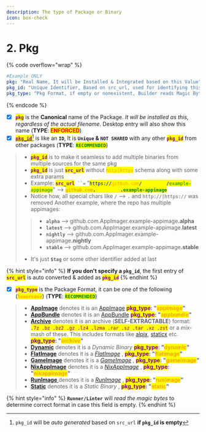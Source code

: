 ```yaml
---
description: The type of Package or Binary
icon: box-check
---
```


# 2. Pkg

{% code overflow="wrap" %}
```yaml
#Example ONLY
pkg: "Real Name, It will be Installed & Integrated based on this Value"
pkg_id: "Unique Identifier, Based on src_url, used for identifying this .pkg"
pkg_type: "Pkg Format, if empty or nonexistent, Builder reads Magic Bytes to determine format"
```
{% endcode %}

* [x] <mark style="color:purple;">**`pkg`**</mark> is the **Canonical** name of the Package. _It will be installed as this, regardless of the actual filename_. Desktop entry will also show this name (**TYPE**: <mark style="color:red;">**ENFORCED**</mark>)
* [x] [<mark style="color:purple;">**`pkg_id`**</mark>](#user-content-fn-1)[^1] is like an **`ID`**, It is **`Unique` & `NOT SHARED`** with any other <mark style="color:purple;">**`pkg_id`**</mark> from other packages (**TYPE**: <mark style="color:green;">**`RECOMMENDED`**</mark>)

> - <mark style="color:purple;">**`pkg_id`**</mark> is to make it seamless to add multiple binaries from multiple sources for the same pkg
> - <mark style="color:purple;">**`pkg_id`**</mark> is just <mark style="color:purple;">**`src_url`**</mark> without <mark style="color:orange;">`http|https`</mark> schema along with some extra params
> - Example: <mark style="color:purple;">**`src_url`**</mark>` ``=` "<mark style="color:blue;">`https://`</mark><mark style="color:orange;">`github.com`</mark><mark style="color:blue;">`/`</mark><mark style="color:yellow;">`AppImager`</mark><mark style="color:blue;">`/`</mark><mark style="color:green;">`example-appimage`</mark>" --> <mark style="color:orange;">**`github.com`**</mark><mark style="color:blue;">**`.`**</mark><mark style="color:yellow;">**`AppImager`**</mark><mark style="color:blue;">**`.`**</mark><mark style="color:green;">**`example-appimage`**</mark>
> - Notice how, all special chars like `/` --> `.` and `http://|https://` was removed Another example, where the repo has multiple appimages:
>
> > * **`alpha`** --> github.com.AppImager.example-appimag&#x65;**.alpha**
> > * **`latest`** --> github.com.AppImager.example-appimage.**latest**
> > * **`nightly`** --> github.com.AppImager.example-appimag&#x65;**.nightly**
> > * **`stable`** --> github.com.AppImager.example-appimag&#x65;**.stable**
>
> * It's just **`$tag`** or some other identifier added at last

{% hint style="info" %}
**If you don't specify a `pkg_id`**, the first entry of <mark style="color:purple;">**`src_url`**</mark> is auto converted & added as <mark style="color:purple;">**`pkg_id`**</mark>
{% endhint %}

* [x] <mark style="color:purple;">**`pkg_type`**</mark> is the Package Format, it can be one of the following (<mark style="color:orange;">**`lowercase`**</mark>) (**TYPE**: <mark style="color:green;">**`RECOMMENDED`**</mark>)

> - [**AppImage**](../../formats/appimage.md) denotes it is an [AppImage](https://appimage.org/) <mark style="color:purple;">**pkg\_type**</mark>**:  "**<mark style="color:orange;">**appimage**</mark>**"**
> - [**AppBundle**](../../formats/appbundle.md) denotes it is an [AppBundle](https://github.com/xplshn/pelf/) <mark style="color:purple;">**pkg\_type**</mark>**:&#x20;**&#x20;**"**<mark style="color:orange;">**appbundle**</mark>**"**
> - [**Archive**](../../formats/archive.md) denotes it is an archive (**SELF-EXTRACTABLE**) format: <mark style="color:purple;">`.7z .bz .bz2 .gz .lz4 .lzma .rar .sz .tar .xz .zst`</mark> or a mix-mash of these. This includes formats like [alpix](https://github.com/QaidVoid/alpix), [staticx](https://github.com/JonathonReinhart/staticx) etc. <mark style="color:purple;">**pkg\_type**</mark>**:&#x20;**&#x20;**"**<mark style="color:orange;">**archive**</mark>**"**
> - [**Dynamic**](../../formats/dynamic.md) denotes it is a _Dynamic Binary_ <mark style="color:purple;">**pkg\_type**</mark>**:&#x20;**&#x20;**"**<mark style="color:orange;">**dynamic**</mark>**"**
> - [**FlatImage**](../../formats/flatimage.md) denotes it is a [_FlatImage_](https://github.com/ruanformigoni/flatimage) , <mark style="color:purple;">**pkg\_type**</mark>**:&#x20;**&#x20;**"**<mark style="color:orange;">**flatimage**</mark>**"**
> - [**GameImage**](../../formats/gameimage.md) denotes it is a [_GameImage_](https://github.com/ruanformigoni/gameimage) , <mark style="color:purple;">**pkg\_type**</mark>**: "**<mark style="color:orange;">**gameimage**</mark>**"**
> - [**NixAppImage**](../../formats/nixappimage.md) denotes it is a [_NixAppImage_](https://github.com/ralismark/nix-appimage) , <mark style="color:purple;">**pkg\_type**</mark>**:  "**<mark style="color:orange;">**nixappimage**</mark>**"**
> - [**RunImage** ](../../formats/runimage.md)denotes it is a [_RunImage_](https://github.com/VHSgunzo/runimage) , <mark style="color:purple;">**pkg\_type**</mark>**:  "**<mark style="color:orange;">**runimage**</mark>**"**
> - [**Static**](../../formats/static.md) denotes it is a _Static Binary_ , <mark style="color:purple;">**pkg\_type**</mark>**:  "**<mark style="color:orange;">**static**</mark>**"**

{% hint style="info" %}
**`Runner/Linter`** will _read the magic bytes_ to determine correct format in case this field is empty.
{% endhint %}

[^1]: `pkg_id` will be _auto generated_ based on `src_url` **if `pkg_id` is empty**
